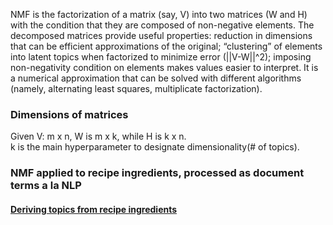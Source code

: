 NMF is the factorization of a matrix (say, V) into two matrices (W and H) with the condition that they are composed of non-negative elements.  The decomposed matrices provide useful properties: reduction in dimensions that can be efficient approximations of the original; “clustering” of elements into latent topics when factorized to minimize error (||V-W||^2); imposing non-negativity condition on elements makes values easier to interpret.  It is a numerical approximation that can be solved with different algorithms (namely, alternating least squares, multiplicate factorization).  

### Dimensions of matrices
Given V: m x n, W is m x k, while H is k x n.  
k is the main hyperparameter to designate dimensionality(# of topics). 


### NMF applied to recipe ingredients, processed as document terms a la NLP  
#### [Deriving topics from recipe ingredients](https://github.com/q0j0p/food/blob/master/src/model/topic_model_recipes_NMF.ipynb)